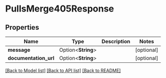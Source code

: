 # PullsMerge405Response

## Properties

Name | Type | Description | Notes
------------ | ------------- | ------------- | -------------
**message** | Option<**String**> |  | [optional]
**documentation_url** | Option<**String**> |  | [optional]

[[Back to Model list]](../README.md#documentation-for-models) [[Back to API list]](../README.md#documentation-for-api-endpoints) [[Back to README]](../README.md)


